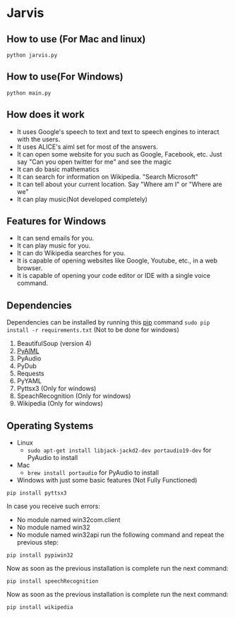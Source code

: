 Jarvis
======


How to use (For Mac and linux)
---------
```
python jarvis.py
```

How to use(For Windows)
----------------
```
python main.py
```
How does it work
---------------
* It uses Google's speech to text and text to speech engines to interact with the users.
* It uses ALICE's aiml set for most of the answers.
* It can open some website for you such as Google, Facebook, etc. Just say "Can you open twitter for me"
  and see the magic
* It can do basic mathematics
* It can search for information on Wikipedia. "Search Microsoft"
* It can tell about your current location. Say "Where am I" or "Where are we"
* It can play music(Not developed completely)

Features for Windows 
-------------------------

* It can send emails for you.
* It can play music for you.
* It can do Wikipedia searches for you.
* It is capable of opening websites like Google, Youtube, etc., in a web browser.
* It is capable of opening your code editor or IDE with a single voice command.

Dependencies
-----------

Dependencies can be installed by running this [pip](https://pypi.python.org/pypi/pip) command `sudo pip install -r requirements.txt` (Not to be done for windows)

1. BeautifulSoup (version 4)
2. [PyAIML](http://pyaiml.sourceforge.net/)
3. PyAudio
4. PyDub
5. Requests
6. PyYAML
7. Pyttsx3  (Only for windows)
8. SpeachRecognition (Only for windows)
9. Wikipedia (Only for windows)

Operating Systems
----------------
* Linux
    - `sudo apt-get install libjack-jackd2-dev portaudio19-dev` for PyAudio to install
* Mac
    - `brew install portaudio` for PyAudio to install
* Windows with just some basic features (Not Fully Functioned)
```
pip install pyttsx3
```
In case you receive such errors: 
* No module named win32com.client
* No module named win32
* No module named win32api
run the following command and repeat the previous step:
```
pip install pypiwin32
```
Now as soon as the previous installation is complete run the next command:
```
pip install speechRecognition
```
Now as soon as the previous installation is complete run the next command:
```
pip install wikipedia
```


